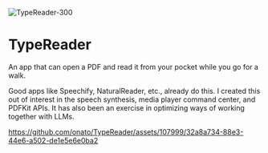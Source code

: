 ![TypeReader-300](https://github.com/onato/TypeReader/assets/107999/98003c6b-d20d-4cae-8a5b-a4fbaf6d25a3)

# TypeReader
An app that can open a PDF and read it from your pocket while you go for a walk.

Good apps like Speechify, NaturalReader, etc., already do this. I created this out of interest in the speech synthesis, media player command center, and PDFKit APIs. It has also been an exercise in optimizing ways of working together with LLMs.

https://github.com/onato/TypeReader/assets/107999/32a8a734-88e3-44e6-a502-de1e5e6e0ba2

